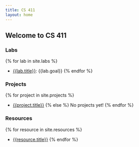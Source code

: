 ```yaml
---
title: CS 411
layout: home
---
```


## Welcome to CS 411

### Labs

{% for lab in site.labs %}
- [{{lab.title}}]({{site.baseurl}}{{lab.url}}): {{lab.goal}}
{% endfor %}

### Projects

{% for project in site.projects %}
- [{{project.title}}]({{site.baseurl}}{{project.url}})
{% else %}
No projects yet!
{% endfor %}

### Resources

{% for resource in site.resources %}
- [{{resource.title}}]({{site.baseurl}}{{resource.url}})
{% endfor %}
